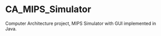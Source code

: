 CA_MIPS_Simulator
=================

Computer Architecture project, MIPS Simulator with GUI implemented in Java.